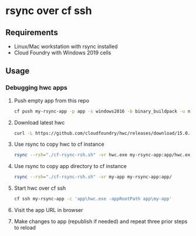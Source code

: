 # rsync over cf ssh

## Requirements
* Linux/Mac workstation with rsync installed
* Cloud Foundry with Windows 2019 cells

## Usage 

### Debugging hwc apps
1. Push empty app from this repo
    ```sh
    cf push my-rsync-app -p app -s windows2016 -b binary_buildpack -u none -c 'powershell Start-Sleep 99999' 
    ```

1. Download latest hwc 
    ```sh
    curl -L https://github.com/cloudfoundry/hwc/releases/download/15.0.0/hwc.exe -o hwc.exe
    ```
    
1. Use rsync to copy hwc to cf instance
    ```sh
    rsync --rsh="./cf-rsync-rsh.sh" -vr hwc.exe my-rsync-app:app/hwc.exe
    ```


1. Use rsync to copy app directory to cf instance
    ```sh
    rsync --rsh="./cf-rsync-rsh.sh" -vr my-app my-rsync-app:app/
    ```

1. Start hwc over cf ssh
    ```sh
    cf ssh my-rsync-app -c 'app\hwc.exe -appRootPath app\my-app'
    ```

1. Visit the app URL in browser

1. Make changes to app (republish if needed) and repeat three prior steps to reload
